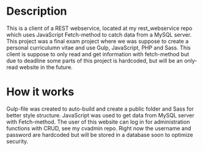 # Description

This is a client of a REST webservice, located at my rest_webservice repo which uses JavaScript Fetch-method to catch data from a MySQL server. This project 
was a final exam project where we was suppose to create a personal curriculumn vitae and use Gulp, JavaScript, PHP and Sass. This client is suppose to only 
read and get information with fetch-method but due to deadline some parts of this project is hardcoded, but will be an only-read website in the future.

# How it works

Gulp-file was created to auto-build and create a public folder and Sass for better style structure. JavaScript was used to get data from MySQL server with 
Fetch-method. The user of this website can log in for administration functions with CRUD, see my cvadmin repo. Right now the username and password are hardcoded but will be stored in a
database soon to optimize security. 
